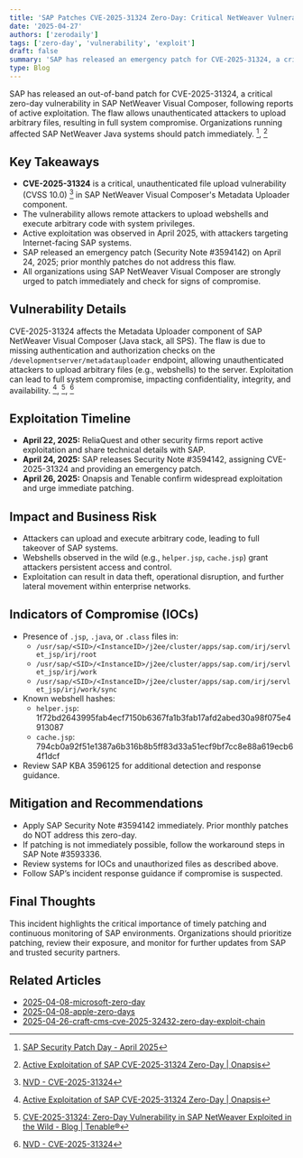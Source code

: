 ```yaml
---
title: 'SAP Patches CVE-2025-31324 Zero-Day: Critical NetWeaver Vulnerability Actively Exploited'
date: '2025-04-27'
authors: ['zerodaily']
tags: ['zero-day', 'vulnerability', 'exploit']
draft: false
summary: 'SAP has released an emergency patch for CVE-2025-31324, a critical zero-day vulnerability in SAP NetWeaver Visual Composer, after evidence of active exploitation in the wild. Organizations are urged to apply the patch immediately to prevent full system compromise.'
type: Blog
---
```


SAP has released an out-of-band patch for CVE-2025-31324, a critical zero-day vulnerability in SAP NetWeaver Visual Composer, following reports of active exploitation. The flaw allows unauthenticated attackers to upload arbitrary files, resulting in full system compromise. Organizations running affected SAP NetWeaver Java systems should patch immediately. [^1], [^2]

## Key Takeaways

- **CVE-2025-31324** is a critical, unauthenticated file upload vulnerability (CVSS 10.0) [^4] in SAP NetWeaver Visual Composer's Metadata Uploader component.
- The vulnerability allows remote attackers to upload webshells and execute arbitrary code with system privileges.
- Active exploitation was observed in April 2025, with attackers targeting Internet-facing SAP systems.
- SAP released an emergency patch (Security Note #3594142) on April 24, 2025; prior monthly patches do not address this flaw.
- All organizations using SAP NetWeaver Visual Composer are strongly urged to patch immediately and check for signs of compromise.

## Vulnerability Details

CVE-2025-31324 affects the Metadata Uploader component of SAP NetWeaver Visual Composer (Java stack, all SPS). The flaw is due to missing authentication and authorization checks on the `/developmentserver/metadatauploader` endpoint, allowing unauthenticated attackers to upload arbitrary files (e.g., webshells) to the server. Exploitation can lead to full system compromise, impacting confidentiality, integrity, and availability. [^2], [^3], [^4]

## Exploitation Timeline

- **April 22, 2025:** ReliaQuest and other security firms report active exploitation and share technical details with SAP.
- **April 24, 2025:** SAP releases Security Note #3594142, assigning CVE-2025-31324 and providing an emergency patch.
- **April 26, 2025:** Onapsis and Tenable confirm widespread exploitation and urge immediate patching.

## Impact and Business Risk

- Attackers can upload and execute arbitrary code, leading to full takeover of SAP systems.
- Webshells observed in the wild (e.g., `helper.jsp`, `cache.jsp`) grant attackers persistent access and control.
- Exploitation can result in data theft, operational disruption, and further lateral movement within enterprise networks.

## Indicators of Compromise (IOCs)

- Presence of `.jsp`, `.java`, or `.class` files in:
  - `/usr/sap/<SID>/<InstanceID>/j2ee/cluster/apps/sap.com/irj/servlet_jsp/irj/root`
  - `/usr/sap/<SID>/<InstanceID>/j2ee/cluster/apps/sap.com/irj/servlet_jsp/irj/work`
  - `/usr/sap/<SID>/<InstanceID>/j2ee/cluster/apps/sap.com/irj/servlet_jsp/irj/work/sync`
- Known webshell hashes:
  - `helper.jsp`: 1f72bd2643995fab4ecf7150b6367fa1b3fab17afd2abed30a98f075e4913087
  - `cache.jsp`: 794cb0a92f51e1387a6b316b8b5ff83d33a51ecf9bf7cc8e88a619ecb64f1dcf
- Review SAP KBA 3596125 for additional detection and response guidance.

## Mitigation and Recommendations

- Apply SAP Security Note #3594142 immediately. Prior monthly patches do NOT address this zero-day.
- If patching is not immediately possible, follow the workaround steps in SAP Note #3593336.
- Review systems for IOCs and unauthorized files as described above.
- Follow SAP’s incident response guidance if compromise is suspected.

## Final Thoughts

This incident highlights the critical importance of timely patching and continuous monitoring of SAP environments. Organizations should prioritize patching, review their exposure, and monitor for further updates from SAP and trusted security partners.

## Related Articles

- [2025-04-08-microsoft-zero-day](</blog/2025-04-08-microsoft-zero-day>)
- [2025-04-08-apple-zero-days](</blog/2025-04-08-apple-zero-days>)
- [2025-04-26-craft-cms-cve-2025-32432-zero-day-exploit-chain](</blog/2025-04-26-craft-cms-cve-2025-32432-zero-day-exploit-chain>)

[^1]: [SAP Security Patch Day - April 2025](https://support.sap.com/en/my-support/knowledge-base/security-notes-news/april-2025.html)
[^2]: [Active Exploitation of SAP CVE-2025-31324 Zero-Day | Onapsis](https://onapsis.com/blog/active-exploitation-of-sap-vulnerability-cve-2025-31324/)
[^3]: [CVE-2025-31324: Zero-Day Vulnerability in SAP NetWeaver Exploited in the Wild - Blog | Tenable®](https://www.tenable.com/blog/cve-2025-31324-zero-day-vulnerability-in-sap-netweaver-exploited-in-the-wild)
[^4]: [NVD - CVE-2025-31324](https://nvd.nist.gov/vuln/detail/CVE-2025-31324)
